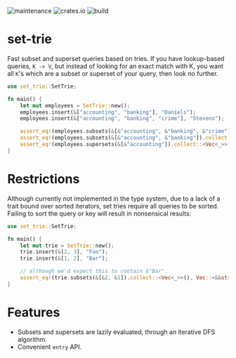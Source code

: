 ![maintenance](https://img.shields.io/badge/maintenance-activly--developed-brightgreen.svg)
![crates.io](https://img.shields.io/crates/v/set-trie.svg)
![build](https://github.com/kaiserkarel/set-trie/workflows/Tests/badge.svg)

# set-trie

Fast subset and superset queries based on tries. If you have lookup-based queries, `K -> V`, but instead of looking for
an exact match with K, you want all `K`'s which are a subset or superset of your query, then look no further.

```rust
use set_trie::SetTrie;

fn main() {
    let mut employees = SetTrie::new();
    employees.insert(&["accounting", "banking"], "Daniels");
    employees.insert(&["accounting", "banking", "crime"], "Stevens");

    assert_eq!(employees.subsets(&[&"accounting", &"banking", &"crime"]).collect::<Vec<_>>(), vec![&"Daniels", &"Stevens"]);
    assert_eq!(employees.subsets(&[&"accounting", &"banking"]).collect::<Vec<_>>(), vec![&"Daniels"]);
    assert_eq!(employees.supersets(&[&"accounting"]).collect::<Vec<_>>(), vec![&"Daniels", &"Stevens"]);
}
```

# Restrictions

Although currently not implemented in the type system, due to a lack of a trait bound over sorted iterators, set tries
require all queries to be sorted. Failing to sort the query or key will result in nonsensical results:

```rust
use set_trie::SetTrie;

fn main() {
    let mut trie = SetTrie::new();
    trie.insert(&[2, 3], "Foo");
    trie.insert(&[1, 2], "Bar");

    // although we'd expect this to contain &"Bar".
    assert_eq!(trie.subsets(&[&2, &1]).collect::<Vec<_>>(), Vec::<&&str>::new()); 
}
```

# Features
 - Subsets and supersets are lazily evaluated, through an iterative DFS algorithm.
 - Convenient `entry` API.
